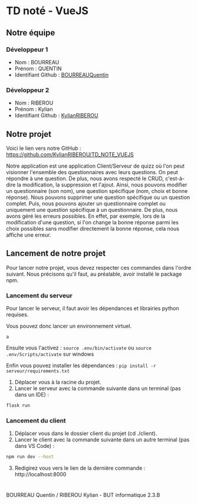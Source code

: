 # TD noté - VueJS

## Notre équipe

### Développeur 1

- Nom : BOURREAU
- Prénom : QUENTIN
- Identifiant Github : [BOURREAUQuentin](https://github.com/BOURREAUQuentin)

### Développeur 2

- Nom : RIBEROU
- Prénom : Kylian
- Identifiant Github : [KylianRIBEROU](https://github.com/KylianRIBEROU)

## Notre projet

Voici le lien vers notre GitHub : https://github.com/KylianRIBEROU/TD_NOTE_VUEJS

Notre application est une application Client/Serveur de quizz où l'on peut visionner l'ensemble des questionnaires avec leurs questions. On peut répondre à une question. De plus, nous avons respecté le CRUD, c'est-à-dire la modification, la suppression et l'ajout. Ainsi, nous pouvons modifier un questionnaire (son nom), une question spécifique (nom, choix et bonne réponse). Nous pouvons supprimer une question spécifique ou un question complet. Puis, nous pouvons ajouter un questionnaire complet ou uniquement une question spécifique à un questionnaire. De plus, nous avons géré les erreurs possibles. En effet, par exemple, lors de la modification d'une question, si l'on change la bonne réponse parmi les choix possibles sans modifier directement la bonne réponse, cela nous affiche une erreur.

## Lancement de notre projet

Pour lancer notre projet, vous devez respecter ces commandes dans l'ordre suivant. Nous précisons qu'il faut, au préalable, avoir installé le package npm.

### Lancement du serveur

Pour lancer le serveur, il faut avoir les dépendances et librairies python requises.

Vous pouvez donc lancer un environnement virtuel.

```
a
```

Ensuite vous l'activez : `source .env/bin/activate` ou `source .env/Scripts/activate` sur windows

Enfin vous pouvez installer les dépendances : `pip install -r serveur/requirements.txt`

1. Déplacer vous à la racine du projet.
2. Lancer le serveur avec la commande suivante dans un terminal (pas dans un IDE) :
```bash
flask run
```

### Lancement du client

1. Déplacer vous dans le dossier client du projet (cd ./client).
2. Lancer le client avec la commande suivante dans un autre terminal (pas dans VS Code) :
```bash
npm run dev --host
```
3. Redigirez vous vers le lien de la dernière commande : http://localhost:8000

#

BOURREAU Quentin / RIBEROU Kylian - BUT informatique 2.3.B
